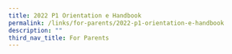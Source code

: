 ```yaml
---
title: 2022 P1 Orientation e Handbook
permalink: /links/for-parents/2022-p1-orientation-e-handbook
description: ""
third_nav_title: For Parents
---
```

